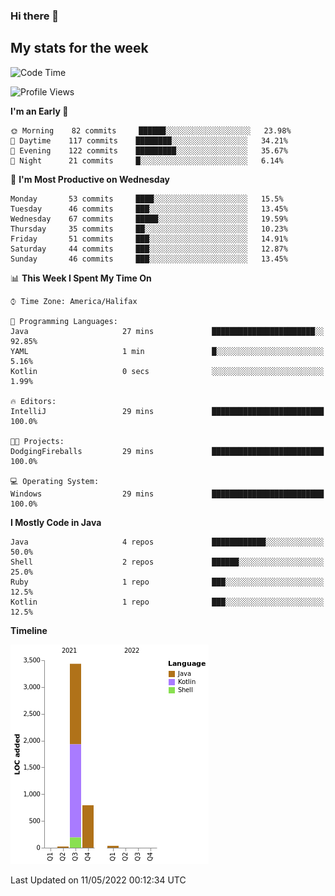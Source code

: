 ### Hi there 👋

## My stats for the week
<!--START_SECTION:waka-->
![Code Time](http://img.shields.io/badge/Code%20Time-184%20hrs%2043%20mins-blue)

![Profile Views](http://img.shields.io/badge/Profile%20Views-2-blue)

**I'm an Early 🐤** 

```text
🌞 Morning    82 commits     ██████░░░░░░░░░░░░░░░░░░░   23.98% 
🌆 Daytime    117 commits    ████████░░░░░░░░░░░░░░░░░   34.21% 
🌃 Evening    122 commits    █████████░░░░░░░░░░░░░░░░   35.67% 
🌙 Night      21 commits     █░░░░░░░░░░░░░░░░░░░░░░░░   6.14%

```
📅 **I'm Most Productive on Wednesday** 

```text
Monday       53 commits     ████░░░░░░░░░░░░░░░░░░░░░   15.5% 
Tuesday      46 commits     ███░░░░░░░░░░░░░░░░░░░░░░   13.45% 
Wednesday    67 commits     █████░░░░░░░░░░░░░░░░░░░░   19.59% 
Thursday     35 commits     ██░░░░░░░░░░░░░░░░░░░░░░░   10.23% 
Friday       51 commits     ███░░░░░░░░░░░░░░░░░░░░░░   14.91% 
Saturday     44 commits     ███░░░░░░░░░░░░░░░░░░░░░░   12.87% 
Sunday       46 commits     ███░░░░░░░░░░░░░░░░░░░░░░   13.45%

```


📊 **This Week I Spent My Time On** 

```text
⌚︎ Time Zone: America/Halifax

💬 Programming Languages: 
Java                     27 mins             ███████████████████████░░   92.85% 
YAML                     1 min               █░░░░░░░░░░░░░░░░░░░░░░░░   5.16% 
Kotlin                   0 secs              ░░░░░░░░░░░░░░░░░░░░░░░░░   1.99%

🔥 Editors: 
IntelliJ                 29 mins             █████████████████████████   100.0%

🐱‍💻 Projects: 
DodgingFireballs         29 mins             █████████████████████████   100.0%

💻 Operating System: 
Windows                  29 mins             █████████████████████████   100.0%

```

**I Mostly Code in Java** 

```text
Java                     4 repos             ████████████░░░░░░░░░░░░░   50.0% 
Shell                    2 repos             ██████░░░░░░░░░░░░░░░░░░░   25.0% 
Ruby                     1 repo              ███░░░░░░░░░░░░░░░░░░░░░░   12.5% 
Kotlin                   1 repo              ███░░░░░░░░░░░░░░░░░░░░░░   12.5%

```


**Timeline**

![Chart not found](https://raw.githubusercontent.com/lyndseyy/lyndseyy/main/charts/bar_graph.png) 


 Last Updated on 11/05/2022 00:12:34 UTC
<!--END_SECTION:waka-->